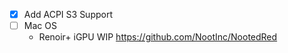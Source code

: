 - [x] Add ACPI S3 Support  
- [ ] Mac OS
    - Renoir+ iGPU WIP https://github.com/NootInc/NootedRed